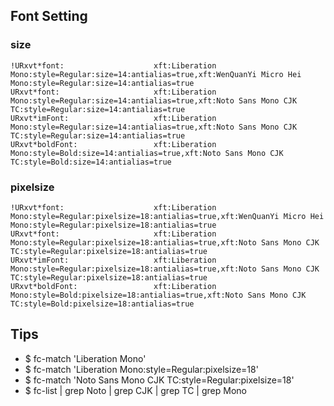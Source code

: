 
## Font Setting

### size

```
!URxvt*font:                 	xft:Liberation Mono:style=Regular:size=14:antialias=true,xft:WenQuanYi Micro Hei Mono:style=Regular:size=14:antialias=true
URxvt*font:                 	xft:Liberation Mono:style=Regular:size=14:antialias=true,xft:Noto Sans Mono CJK TC:style=Regular:size=14:antialias=true
URxvt*imFont:               	xft:Liberation Mono:style=Regular:size=14:antialias=true,xft:Noto Sans Mono CJK TC:style=Regular:size=14:antialias=true
URxvt*boldFont:             	xft:Liberation Mono:style=Bold:size=14:antialias=true,xft:Noto Sans Mono CJK TC:style=Bold:size=14:antialias=true
```

### pixelsize

```
!URxvt*font:                 	xft:Liberation Mono:style=Regular:pixelsize=18:antialias=true,xft:WenQuanYi Micro Hei Mono:style=Regular:pixelsize=18:antialias=true
URxvt*font:                 	xft:Liberation Mono:style=Regular:pixelsize=18:antialias=true,xft:Noto Sans Mono CJK TC:style=Regular:pixelsize=18:antialias=true
URxvt*imFont:               	xft:Liberation Mono:style=Regular:pixelsize=18:antialias=true,xft:Noto Sans Mono CJK TC:style=Regular:pixelsize=18:antialias=true
URxvt*boldFont:             	xft:Liberation Mono:style=Bold:pixelsize=18:antialias=true,xft:Noto Sans Mono CJK TC:style=Bold:pixelsize=18:antialias=true
```


## Tips


* $ fc-match 'Liberation Mono'
* $ fc-match 'Liberation Mono:style=Regular:pixelsize=18'
* $ fc-match 'Noto Sans Mono CJK TC:style=Regular:pixelsize=18'
* $ fc-list | grep Noto | grep CJK | grep TC | grep Mono
